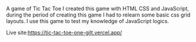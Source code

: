 A game of Tic Tac Toe 
I created this game with HTML CSS and JavaScript, during the period of creating this game I had to relearn 
some basic css grid layouts. I use this game to test my knowledge of JavaScript logics.

Live site:https://tic-tac-toe-one-gilt.vercel.app/
